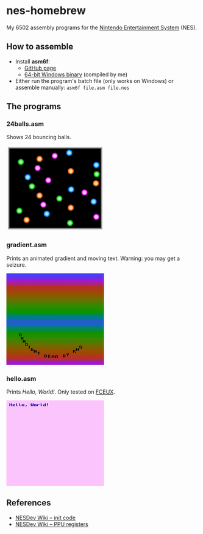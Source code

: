 # nes-homebrew

My 6502 assembly programs for the [Nintendo Entertainment System](http://en.wikipedia.org/wiki/Nintendo_Entertainment_System) (NES).

## How to assemble
* Install **asm6f**:
  * [GitHub page](https://github.com/freem/asm6f)
  * [64-bit Windows binary](http://qallee.net/misc/asm6f-win64.zip) (compiled by me)
* Either run the program's batch file (only works on Windows) or assemble manually: `asm6f file.asm file.nes`

## The programs

### 24balls.asm
Shows 24 bouncing balls.

![24balls.asm](24balls.png)

### gradient.asm
Prints an animated gradient and moving text. Warning: you may get a seizure.

![gradient.asm](gradient.png)

### hello.asm
Prints *Hello, World!*. Only tested on [FCEUX](http://www.fceux.com).

![hello.asm](hello.png)

## References
* [NESDev Wiki &ndash; init code](http://wiki.nesdev.com/w/index.php/Init_code)
* [NESDev Wiki &ndash; PPU registers](http://wiki.nesdev.com/w/index.php/PPU_registers)
